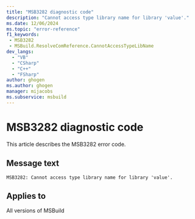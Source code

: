 ```yaml
---
title: "MSB3282 diagnostic code"
description: "Cannot access type library name for library 'value'."
ms.date: 12/06/2024
ms.topic: "error-reference"
f1_keywords:
 - MSB3282
 - MSBuild.ResolveComReference.CannotAccessTypeLibName
dev_langs:
  - "VB"
  - "CSharp"
  - "C++"
  - "FSharp"
author: ghogen
ms.author: ghogen
manager: mijacobs
ms.subservice: msbuild
---
```


# MSB3282 diagnostic code

<!-- :::ErrorDefinitionDescription::: -->
<!-- :::editable-content name="introDescription"::: -->
This article describes the MSB3282 error code.
<!-- :::editable-content-end::: -->

## Message text

```output
MSB3282: Cannot access type library name for library 'value'.
```

<!-- :::editable-content name="postOutputDescription"::: -->
<!--
{StrBegin="MSB3282: "}
-->
<!-- :::editable-content-end::: -->
<!-- :::ErrorDefinitionDescription-end::: -->

## Applies to

All versions of MSBuild
